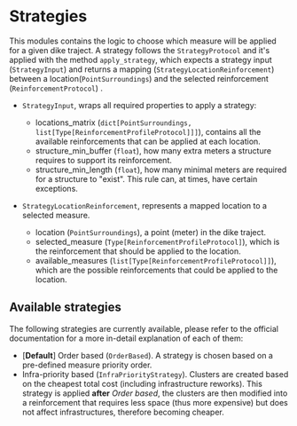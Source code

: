 # Strategies

This modules contains the logic to choose which measure will be applied for a given dike traject. A strategy follows the `StrategyProtocol` and it's applied with the method `apply_strategy`, which expects a strategy input (`StrategyInput`) and returns a mapping (`StrategyLocationReinforcement`) between a location(`PointSurroundings`) and the selected reinforcement (`ReinforcementProtocol`) .

- `StrategyInput`, wraps all required properties to apply a strategy: 
    - locations_matrix (`dict[PointSurroundings, list[Type[ReinforcementProfileProtocol]]]`), contains all the available reinforcements that can be applied at each location.
    - structure_min_buffer (`float`), how many extra meters a structure requires to support its reinforcement.
    - structure_min_length (`float`), how many minimal meters are required for a structure to "exist". This rule can, at times, have certain exceptions.

- `StrategyLocationReinforcement`, represents a mapped location to a selected measure.
    - location (`PointSurroundings`), a point (meter) in the dike traject.
    - selected_measure (`Type[ReinforcementProfileProtocol]`), which is the reinforcement that should be applied to the location.
    - available_measures (`list[Type[ReinforcementProfileProtocol]]`), which are the possible reinforcements that could be applied to the location.


## Available strategies

The following strategies are currently available, please refer to the official documentation for a more in-detail explanation of each of them:

- [__Default__] Order based (`OrderBased`). A strategy is chosen based on a pre-defined measure priority order.
- Infra-priority based (`InfraPriorityStrategy`). Clusters are created based on the cheapest total cost (including infrastructure reworks). This strategy is applied __after__  _Order based_, the clusters are then modified into a reinforcement that requires less space (thus more expensive) but does not affect infrastructures, therefore becoming cheaper.

